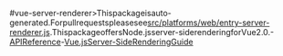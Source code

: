 #vue-server-renderer>Thispackageisauto-generated.Forpullrequestspleasesee[src/platforms/web/entry-server-renderer.js](https://github.com/vuejs/vue/blob/dev/src/platforms/web/entry-server-renderer.js).ThispackageoffersNode.jsserver-siderenderingforVue2.0.-[APIReference](https://ssr.vuejs.org/en/api.html)-[Vue.jsServer-SideRenderingGuide](https://ssr.vuejs.org)